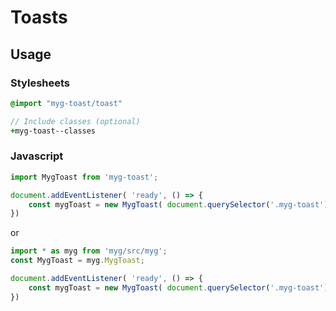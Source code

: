 # Toasts

## Usage

### Stylesheets

```sass
@import "myg-toast/toast"

// Include classes (optional)
+myg-toast--classes
```

### Javascript

```js
import MygToast from 'myg-toast';

document.addEventListener( 'ready', () => {
    const mygToast = new MygToast( document.querySelector('.myg-toast'), {} );
})
```

or

```js
import * as myg from 'myg/src/myg';
const MygToast = myg.MygToast;

document.addEventListener( 'ready', () => {
    const mygToast = new MygToast( document.querySelector('.myg-toast'), {} );
})
```
